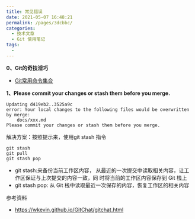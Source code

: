 ```yaml
---
title: 常见错误
date: 2021-05-07 16:48:21
permalink: /pages/3dcbbc/
categories:
  - 技术文章
  - Git 使用笔记
tags:
  - 
---
```

**0、Git的奇技淫巧**

- [Git常用命令集合](https://github.com/521xueweihan/git-tips)

**1、Please commit your changes or stash them before you merge.**

```shell
Updating d419eb2..3525a9c
error: Your local changes to the following files would be overwritten by merge:
	docs/xxx.md
Please commit your changes or stash them before you merge.
```

解决方案：按照提示来，使用git stash 指令

```shell
git stash
git pull
git stash pop
```

- git stash:来备份当前工作区内容， 从最近的一次提交中读取相关内容，让工作区保证与上次提交的内容一致，同 时将当前的工作区内容保存到 Git 栈上
- git stash pop: 从 Git 栈中读取最近一次保存的内容，恢复工作区的相关内容



参考资料

- https://wkevin.github.io/GitChat/gitchat.html